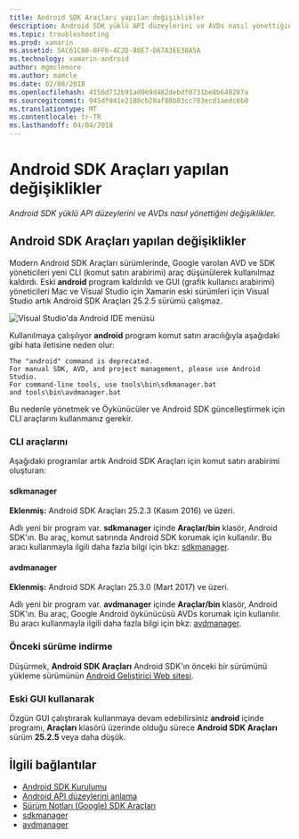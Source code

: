 ```yaml
---
title: Android SDK Araçları yapılan değişiklikler
description: Android SDK yüklü API düzeylerini ve AVDs nasıl yönettiğini değişiklikler.
ms.topic: troubleshooting
ms.prod: xamarin
ms.assetid: 5AC61C00-0FF6-4C2D-80E7-D67A3EE30A5A
ms.technology: xamarin-android
author: mgmclemore
ms.author: mamcle
ms.date: 02/08/2018
ms.openlocfilehash: 4156d712b91ad069d482debdf0731be8b649287a
ms.sourcegitcommit: 945df041e2180cb20af08b83cc703ecd1aedc6b0
ms.translationtype: MT
ms.contentlocale: tr-TR
ms.lasthandoff: 04/04/2018
---
```

# <a name="changes-to-the-android-sdk-tooling"></a>Android SDK Araçları yapılan değişiklikler

_Android SDK yüklü API düzeylerini ve AVDs nasıl yönettiğini değişiklikler._

## <a name="changes-to--android-sdk-tooling"></a>Android SDK Araçları yapılan değişiklikler

Modern Android SDK Araçları sürümlerinde, Google varolan AVD ve SDK yöneticileri yeni CLI (komut satırı arabirimi) araç düşünülerek kullanılmaz kaldırdı. Eski **android** program kaldırıldı ve GUI (grafik kullanıcı arabirimi) yöneticileri Mac ve Visual Studio için Xamarin eski sürümleri için Visual Studio artık Android SDK Araçları 25.2.5 sürümü çalışmaz.


![Visual Studio'da Android IDE menüsü](sdk-cli-tooling-changes-images/android-ide-menu.png)

Kullanılmaya çalışılıyor **android** program komut satırı aracılığıyla aşağıdaki gibi hata iletisine neden olur:

```shell
The "android" command is deprecated.
For manual SDK, AVD, and project management, please use Android Studio.
For command-line tools, use tools\bin\sdkmanager.bat
and tools\bin\avdmanager.bat
```

Bu nedenle yönetmek ve Öykünücüler ve Android SDK güncelleştirmek için CLI araçlarını kullanmanız gerekir.

### <a name="cli-tools"></a>CLI araçlarını

Aşağıdaki programlar artık Android SDK Araçları için komut satırı arabirimi oluşturan:

#### <a name="sdkmanager"></a>sdkmanager

**Eklenmiş:** Android SDK Araçları 25.2.3 (Kasım 2016) ve üzeri.

Adlı yeni bir program var. **sdkmanager** içinde **Araçlar/bin** klasör, Android SDK'ın. Bu araç, komut satırında Android SDK korumak için kullanılır. Bu aracı kullanmayla ilgili daha fazla bilgi için bkz: [sdkmanager](https://developer.android.com/studio/command-line/sdkmanager.html).

#### <a name="avdmanager"></a>avdmanager

**Eklenmiş:** Android SDK Araçları 25.3.0 (Mart 2017) ve üzeri.

Adlı yeni bir program var. **avdmanager** içinde **Araçlar/bin** klasör, Android SDK'ın. Bu araç, Google Android öykünücüsü AVDs korumak için kullanılır. Bu aracı kullanmayla ilgili daha fazla bilgi için bkz: [avdmanager](https://developer.android.com/studio/command-line/avdmanager.html).

### <a name="downgrading"></a>Önceki sürüme indirme

Düşürmek, **Android SDK Araçları** Android SDK'ın önceki bir sürümünü yükleme sürümünün [Android Geliştirici Web sitesi](https://developer.android.com/studio/index.html).

### <a name="using-the-old-gui"></a>Eski GUI kullanarak

Özgün GUI çalıştırarak kullanmaya devam edebilirsiniz **android** içinde programı, **Araçları** klasörü üzerinde olduğu sürece **Android SDK Araçları** sürüm **25.2.5**  veya daha düşük.


## <a name="related-links"></a>İlgili bağlantılar

- [Android SDK Kurulumu](~/android/get-started/installation/android-sdk.md)
- [Android API düzeylerini anlama](~/android/app-fundamentals/android-api-levels.md)
- [Sürüm Notları (Google) SDK Araçları](https://developer.android.com/studio/releases/sdk-tools.html)
- [sdkmanager](https://developer.android.com/studio/command-line/sdkmanager.html)
- [avdmanager](https://developer.android.com/studio/command-line/avdmanager.html)
